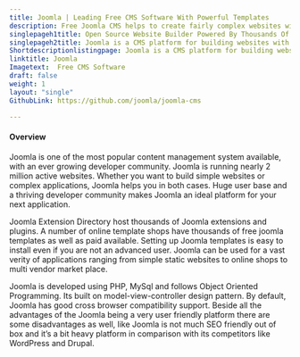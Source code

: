 ```yaml
---
title: Joomla | Leading Free CMS Software With Powerful Templates
description: Free Joomla CMS helps to create fairly complex websites with e-commerce capabilities. Improve visibility of your business by building responsive websites.
singlepageh1title: Open Source Website Builder Powered By Thousands Of Extensions
singlepageh2title: Joomla is a CMS platform for building websites with multilingual support. Use responsive Joomla Templates for mobile friendly socialized modern websites.
Shortdescriptionlistingpage: Joomla is a CMS platform for building websites with multilingual support. Use responsive Joomla Templates for mobile friendly socialized modern websites.
linktitle: Joomla
Imagetext:  Free CMS Software 
draft: false
weight: 1
layout: "single"
GithubLink: https://github.com/joomla/joomla-cms

---
```


#### Overview

Joomla is one of the most popular content management system available, with an ever growing developer community. Joomla is running nearly 2 million active websites. Whether you want to build simple websites or complex applications, Joomla helps you in both cases. Huge user base and a thriving developer community makes Joomla an ideal platform for your next application.

Joomla Extension Directory host thousands of Joomla extensions and plugins. A number of online template shops have thousands of free joomla templates as well as paid available. Setting up Joomla templates is easy to install even if you are not an advanced user. Joomla can be used for a vast verity of applications ranging from simple static websites to online shops to multi vendor market place.

Joomla is developed using PHP, MySql and follows Object Oriented Programming. Its built on model-view-controller design pattern. By default, Joomla has good cross browser compatibility support. Beside all the advantages of the Joomla being a very user friendly platform there are some disadvantages as well, like Joomla is not much SEO friendly out of box and it’s a bit heavy platform in comparison with its competitors like WordPress and Drupal.